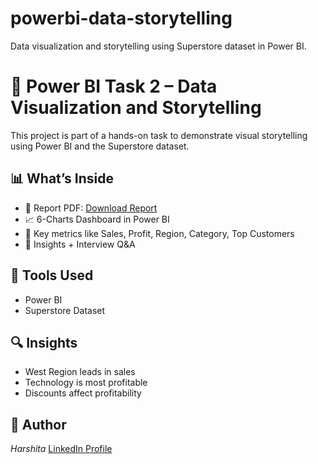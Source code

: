 # powerbi-data-storytelling
Data visualization and storytelling using Superstore dataset in Power BI.

# 🧠 Power BI Task 2 – Data Visualization and Storytelling

This project is part of a hands-on task to demonstrate visual storytelling using Power BI and the Superstore dataset.

## 📊 What’s Inside
- 📌 Report PDF: [Download Report](./Task_2_Data_Visualization_Report_by_Harshita.pdf)
- 📈 6-Charts Dashboard in Power BI
- 🧩 Key metrics like Sales, Profit, Region, Category, Top Customers
- 📝 Insights + Interview Q&A

## 📁 Tools Used
- Power BI
- Superstore Dataset

## 🔍 Insights
- West Region leads in sales
- Technology is most profitable
- Discounts affect profitability

## 💼 Author
*Harshita*
[LinkedIn Profile](https://www.linkedin.com/in/harshita-jangra-396437335)
